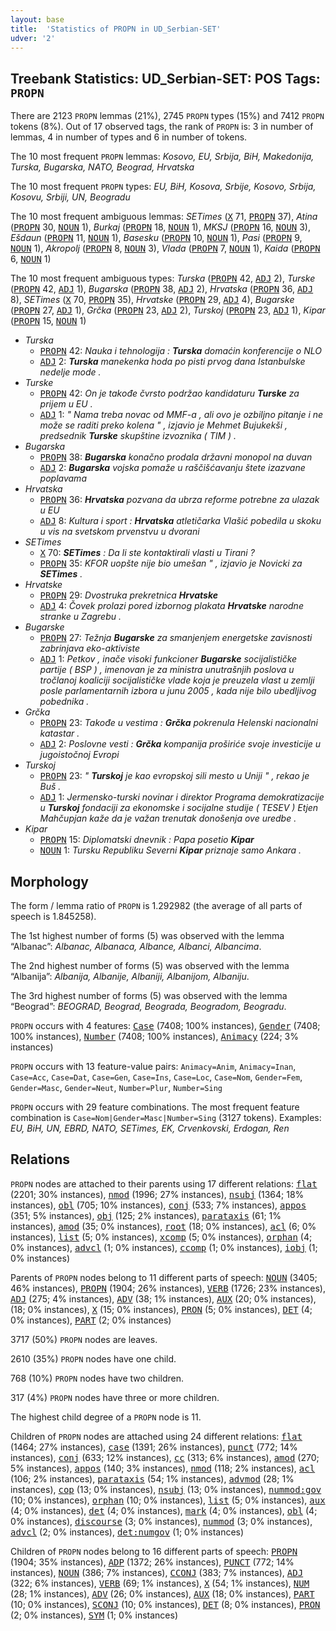 ```yaml
---
layout: base
title:  'Statistics of PROPN in UD_Serbian-SET'
udver: '2'
---
```


## Treebank Statistics: UD_Serbian-SET: POS Tags: `PROPN`

There are 2123 `PROPN` lemmas (21%), 2745 `PROPN` types (15%) and 7412 `PROPN` tokens (8%).
Out of 17 observed tags, the rank of `PROPN` is: 3 in number of lemmas, 4 in number of types and 6 in number of tokens.

The 10 most frequent `PROPN` lemmas: <em>Kosovo, EU, Srbija, BiH, Makedonija, Turska, Bugarska, NATO, Beograd, Hrvatska</em>

The 10 most frequent `PROPN` types:  <em>EU, BiH, Kosova, Srbije, Kosovo, Srbija, Kosovu, Srbiji, UN, Beogradu</em>

The 10 most frequent ambiguous lemmas: <em>SETimes</em> (<tt><a href="sr_set-pos-X.html">X</a></tt> 71, <tt><a href="sr_set-pos-PROPN.html">PROPN</a></tt> 37), <em>Atina</em> (<tt><a href="sr_set-pos-PROPN.html">PROPN</a></tt> 30, <tt><a href="sr_set-pos-NOUN.html">NOUN</a></tt> 1), <em>Burkaj</em> (<tt><a href="sr_set-pos-PROPN.html">PROPN</a></tt> 18, <tt><a href="sr_set-pos-NOUN.html">NOUN</a></tt> 1), <em>MKSJ</em> (<tt><a href="sr_set-pos-PROPN.html">PROPN</a></tt> 16, <tt><a href="sr_set-pos-NOUN.html">NOUN</a></tt> 3), <em>Ešdaun</em> (<tt><a href="sr_set-pos-PROPN.html">PROPN</a></tt> 11, <tt><a href="sr_set-pos-NOUN.html">NOUN</a></tt> 1), <em>Basesku</em> (<tt><a href="sr_set-pos-PROPN.html">PROPN</a></tt> 10, <tt><a href="sr_set-pos-NOUN.html">NOUN</a></tt> 1), <em>Pasi</em> (<tt><a href="sr_set-pos-PROPN.html">PROPN</a></tt> 9, <tt><a href="sr_set-pos-NOUN.html">NOUN</a></tt> 1), <em>Akropolj</em> (<tt><a href="sr_set-pos-PROPN.html">PROPN</a></tt> 8, <tt><a href="sr_set-pos-NOUN.html">NOUN</a></tt> 3), <em>Vlada</em> (<tt><a href="sr_set-pos-PROPN.html">PROPN</a></tt> 7, <tt><a href="sr_set-pos-NOUN.html">NOUN</a></tt> 1), <em>Kaida</em> (<tt><a href="sr_set-pos-PROPN.html">PROPN</a></tt> 6, <tt><a href="sr_set-pos-NOUN.html">NOUN</a></tt> 1)

The 10 most frequent ambiguous types:  <em>Turska</em> (<tt><a href="sr_set-pos-PROPN.html">PROPN</a></tt> 42, <tt><a href="sr_set-pos-ADJ.html">ADJ</a></tt> 2), <em>Turske</em> (<tt><a href="sr_set-pos-PROPN.html">PROPN</a></tt> 42, <tt><a href="sr_set-pos-ADJ.html">ADJ</a></tt> 1), <em>Bugarska</em> (<tt><a href="sr_set-pos-PROPN.html">PROPN</a></tt> 38, <tt><a href="sr_set-pos-ADJ.html">ADJ</a></tt> 2), <em>Hrvatska</em> (<tt><a href="sr_set-pos-PROPN.html">PROPN</a></tt> 36, <tt><a href="sr_set-pos-ADJ.html">ADJ</a></tt> 8), <em>SETimes</em> (<tt><a href="sr_set-pos-X.html">X</a></tt> 70, <tt><a href="sr_set-pos-PROPN.html">PROPN</a></tt> 35), <em>Hrvatske</em> (<tt><a href="sr_set-pos-PROPN.html">PROPN</a></tt> 29, <tt><a href="sr_set-pos-ADJ.html">ADJ</a></tt> 4), <em>Bugarske</em> (<tt><a href="sr_set-pos-PROPN.html">PROPN</a></tt> 27, <tt><a href="sr_set-pos-ADJ.html">ADJ</a></tt> 1), <em>Grčka</em> (<tt><a href="sr_set-pos-PROPN.html">PROPN</a></tt> 23, <tt><a href="sr_set-pos-ADJ.html">ADJ</a></tt> 2), <em>Turskoj</em> (<tt><a href="sr_set-pos-PROPN.html">PROPN</a></tt> 23, <tt><a href="sr_set-pos-ADJ.html">ADJ</a></tt> 1), <em>Kipar</em> (<tt><a href="sr_set-pos-PROPN.html">PROPN</a></tt> 15, <tt><a href="sr_set-pos-NOUN.html">NOUN</a></tt> 1)


* <em>Turska</em>
  * <tt><a href="sr_set-pos-PROPN.html">PROPN</a></tt> 42: <em>Nauka i tehnologija : <b>Turska</b> domaćin konferencije o NLO</em>
  * <tt><a href="sr_set-pos-ADJ.html">ADJ</a></tt> 2: <em><b>Turska</b> manekenka hoda po pisti prvog dana Istanbulske nedelje mode .</em>
* <em>Turske</em>
  * <tt><a href="sr_set-pos-PROPN.html">PROPN</a></tt> 42: <em>On je takođe čvrsto podržao kandidaturu <b>Turske</b> za prijem u EU .</em>
  * <tt><a href="sr_set-pos-ADJ.html">ADJ</a></tt> 1: <em>" Nama treba novac od MMF-a , ali ovo je ozbiljno pitanje i ne može se raditi preko kolena " , izjavio je Mehmet Bujukekši , predsednik <b>Turske</b> skupštine izvoznika ( TIM ) .</em>
* <em>Bugarska</em>
  * <tt><a href="sr_set-pos-PROPN.html">PROPN</a></tt> 38: <em><b>Bugarska</b> konačno prodala državni monopol na duvan</em>
  * <tt><a href="sr_set-pos-ADJ.html">ADJ</a></tt> 2: <em><b>Bugarska</b> vojska pomaže u raščišćavanju štete izazvane poplavama</em>
* <em>Hrvatska</em>
  * <tt><a href="sr_set-pos-PROPN.html">PROPN</a></tt> 36: <em><b>Hrvatska</b> pozvana da ubrza reforme potrebne za ulazak u EU</em>
  * <tt><a href="sr_set-pos-ADJ.html">ADJ</a></tt> 8: <em>Kultura i sport : <b>Hrvatska</b> atletičarka Vlašić pobedila u skoku u vis na svetskom prvenstvu u dvorani</em>
* <em>SETimes</em>
  * <tt><a href="sr_set-pos-X.html">X</a></tt> 70: <em><b>SETimes</b> : Da li ste kontaktirali vlasti u Tirani ?</em>
  * <tt><a href="sr_set-pos-PROPN.html">PROPN</a></tt> 35: <em>KFOR uopšte nije bio umešan " , izjavio je Novicki za <b>SETimes</b> .</em>
* <em>Hrvatske</em>
  * <tt><a href="sr_set-pos-PROPN.html">PROPN</a></tt> 29: <em>Dvostruka prekretnica <b>Hrvatske</b></em>
  * <tt><a href="sr_set-pos-ADJ.html">ADJ</a></tt> 4: <em>Čovek prolazi pored izbornog plakata <b>Hrvatske</b> narodne stranke u Zagrebu .</em>
* <em>Bugarske</em>
  * <tt><a href="sr_set-pos-PROPN.html">PROPN</a></tt> 27: <em>Težnja <b>Bugarske</b> za smanjenjem energetske zavisnosti zabrinjava eko-aktiviste</em>
  * <tt><a href="sr_set-pos-ADJ.html">ADJ</a></tt> 1: <em>Petkov , inače visoki funkcioner <b>Bugarske</b> socijalističke partije ( BSP ) , imenovan je za ministra unutrašnjih poslova u tročlanoj koaliciji socijalističke vlade koja je preuzela vlast u zemlji posle parlamentarnih izbora u junu 2005 , kada nije bilo ubedljivog pobednika .</em>
* <em>Grčka</em>
  * <tt><a href="sr_set-pos-PROPN.html">PROPN</a></tt> 23: <em>Takođe u vestima : <b>Grčka</b> pokrenula Helenski nacionalni katastar .</em>
  * <tt><a href="sr_set-pos-ADJ.html">ADJ</a></tt> 2: <em>Poslovne vesti : <b>Grčka</b> kompanija proširiće svoje investicije u jugoistočnoj Evropi</em>
* <em>Turskoj</em>
  * <tt><a href="sr_set-pos-PROPN.html">PROPN</a></tt> 23: <em>" <b>Turskoj</b> je kao evropskoj sili mesto u Uniji " , rekao je Buš .</em>
  * <tt><a href="sr_set-pos-ADJ.html">ADJ</a></tt> 1: <em>Jermensko-turski novinar i direktor Programa demokratizacije u <b>Turskoj</b> fondaciji za ekonomske i socijalne studije ( TESEV ) Etjen Mahčupjan kaže da je važan trenutak donošenja ove uredbe .</em>
* <em>Kipar</em>
  * <tt><a href="sr_set-pos-PROPN.html">PROPN</a></tt> 15: <em>Diplomatski dnevnik : Papa posetio <b>Kipar</b></em>
  * <tt><a href="sr_set-pos-NOUN.html">NOUN</a></tt> 1: <em>Tursku Republiku Severni <b>Kipar</b> priznaje samo Ankara .</em>

## Morphology

The form / lemma ratio of `PROPN` is 1.292982 (the average of all parts of speech is 1.845258).

The 1st highest number of forms (5) was observed with the lemma “Albanac”: <em>Albanac, Albanaca, Albance, Albanci, Albancima</em>.

The 2nd highest number of forms (5) was observed with the lemma “Albanija”: <em>Albanija, Albanije, Albaniji, Albanijom, Albaniju</em>.

The 3rd highest number of forms (5) was observed with the lemma “Beograd”: <em>BEOGRAD, Beograd, Beograda, Beogradom, Beogradu</em>.

`PROPN` occurs with 4 features: <tt><a href="sr_set-feat-Case.html">Case</a></tt> (7408; 100% instances), <tt><a href="sr_set-feat-Gender.html">Gender</a></tt> (7408; 100% instances), <tt><a href="sr_set-feat-Number.html">Number</a></tt> (7408; 100% instances), <tt><a href="sr_set-feat-Animacy.html">Animacy</a></tt> (224; 3% instances)

`PROPN` occurs with 13 feature-value pairs: `Animacy=Anim`, `Animacy=Inan`, `Case=Acc`, `Case=Dat`, `Case=Gen`, `Case=Ins`, `Case=Loc`, `Case=Nom`, `Gender=Fem`, `Gender=Masc`, `Gender=Neut`, `Number=Plur`, `Number=Sing`

`PROPN` occurs with 29 feature combinations.
The most frequent feature combination is `Case=Nom|Gender=Masc|Number=Sing` (3127 tokens).
Examples: <em>EU, BiH, UN, EBRD, NATO, SETimes, EK, Crvenkovski, Erdogan, Ren</em>


## Relations

`PROPN` nodes are attached to their parents using 17 different relations: <tt><a href="sr_set-dep-flat.html">flat</a></tt> (2201; 30% instances), <tt><a href="sr_set-dep-nmod.html">nmod</a></tt> (1996; 27% instances), <tt><a href="sr_set-dep-nsubj.html">nsubj</a></tt> (1364; 18% instances), <tt><a href="sr_set-dep-obl.html">obl</a></tt> (705; 10% instances), <tt><a href="sr_set-dep-conj.html">conj</a></tt> (533; 7% instances), <tt><a href="sr_set-dep-appos.html">appos</a></tt> (351; 5% instances), <tt><a href="sr_set-dep-obj.html">obj</a></tt> (125; 2% instances), <tt><a href="sr_set-dep-parataxis.html">parataxis</a></tt> (61; 1% instances), <tt><a href="sr_set-dep-amod.html">amod</a></tt> (35; 0% instances), <tt><a href="sr_set-dep-root.html">root</a></tt> (18; 0% instances), <tt><a href="sr_set-dep-acl.html">acl</a></tt> (6; 0% instances), <tt><a href="sr_set-dep-list.html">list</a></tt> (5; 0% instances), <tt><a href="sr_set-dep-xcomp.html">xcomp</a></tt> (5; 0% instances), <tt><a href="sr_set-dep-orphan.html">orphan</a></tt> (4; 0% instances), <tt><a href="sr_set-dep-advcl.html">advcl</a></tt> (1; 0% instances), <tt><a href="sr_set-dep-ccomp.html">ccomp</a></tt> (1; 0% instances), <tt><a href="sr_set-dep-iobj.html">iobj</a></tt> (1; 0% instances)

Parents of `PROPN` nodes belong to 11 different parts of speech: <tt><a href="sr_set-pos-NOUN.html">NOUN</a></tt> (3405; 46% instances), <tt><a href="sr_set-pos-PROPN.html">PROPN</a></tt> (1904; 26% instances), <tt><a href="sr_set-pos-VERB.html">VERB</a></tt> (1726; 23% instances), <tt><a href="sr_set-pos-ADJ.html">ADJ</a></tt> (275; 4% instances), <tt><a href="sr_set-pos-ADV.html">ADV</a></tt> (38; 1% instances), <tt><a href="sr_set-pos-AUX.html">AUX</a></tt> (20; 0% instances),  (18; 0% instances), <tt><a href="sr_set-pos-X.html">X</a></tt> (15; 0% instances), <tt><a href="sr_set-pos-PRON.html">PRON</a></tt> (5; 0% instances), <tt><a href="sr_set-pos-DET.html">DET</a></tt> (4; 0% instances), <tt><a href="sr_set-pos-PART.html">PART</a></tt> (2; 0% instances)

3717 (50%) `PROPN` nodes are leaves.

2610 (35%) `PROPN` nodes have one child.

768 (10%) `PROPN` nodes have two children.

317 (4%) `PROPN` nodes have three or more children.

The highest child degree of a `PROPN` node is 11.

Children of `PROPN` nodes are attached using 24 different relations: <tt><a href="sr_set-dep-flat.html">flat</a></tt> (1464; 27% instances), <tt><a href="sr_set-dep-case.html">case</a></tt> (1391; 26% instances), <tt><a href="sr_set-dep-punct.html">punct</a></tt> (772; 14% instances), <tt><a href="sr_set-dep-conj.html">conj</a></tt> (633; 12% instances), <tt><a href="sr_set-dep-cc.html">cc</a></tt> (313; 6% instances), <tt><a href="sr_set-dep-amod.html">amod</a></tt> (270; 5% instances), <tt><a href="sr_set-dep-appos.html">appos</a></tt> (140; 3% instances), <tt><a href="sr_set-dep-nmod.html">nmod</a></tt> (118; 2% instances), <tt><a href="sr_set-dep-acl.html">acl</a></tt> (106; 2% instances), <tt><a href="sr_set-dep-parataxis.html">parataxis</a></tt> (54; 1% instances), <tt><a href="sr_set-dep-advmod.html">advmod</a></tt> (28; 1% instances), <tt><a href="sr_set-dep-cop.html">cop</a></tt> (13; 0% instances), <tt><a href="sr_set-dep-nsubj.html">nsubj</a></tt> (13; 0% instances), <tt><a href="sr_set-dep-nummod-gov.html">nummod:gov</a></tt> (10; 0% instances), <tt><a href="sr_set-dep-orphan.html">orphan</a></tt> (10; 0% instances), <tt><a href="sr_set-dep-list.html">list</a></tt> (5; 0% instances), <tt><a href="sr_set-dep-aux.html">aux</a></tt> (4; 0% instances), <tt><a href="sr_set-dep-det.html">det</a></tt> (4; 0% instances), <tt><a href="sr_set-dep-mark.html">mark</a></tt> (4; 0% instances), <tt><a href="sr_set-dep-obl.html">obl</a></tt> (4; 0% instances), <tt><a href="sr_set-dep-discourse.html">discourse</a></tt> (3; 0% instances), <tt><a href="sr_set-dep-nummod.html">nummod</a></tt> (3; 0% instances), <tt><a href="sr_set-dep-advcl.html">advcl</a></tt> (2; 0% instances), <tt><a href="sr_set-dep-det-numgov.html">det:numgov</a></tt> (1; 0% instances)

Children of `PROPN` nodes belong to 16 different parts of speech: <tt><a href="sr_set-pos-PROPN.html">PROPN</a></tt> (1904; 35% instances), <tt><a href="sr_set-pos-ADP.html">ADP</a></tt> (1372; 26% instances), <tt><a href="sr_set-pos-PUNCT.html">PUNCT</a></tt> (772; 14% instances), <tt><a href="sr_set-pos-NOUN.html">NOUN</a></tt> (386; 7% instances), <tt><a href="sr_set-pos-CCONJ.html">CCONJ</a></tt> (383; 7% instances), <tt><a href="sr_set-pos-ADJ.html">ADJ</a></tt> (322; 6% instances), <tt><a href="sr_set-pos-VERB.html">VERB</a></tt> (69; 1% instances), <tt><a href="sr_set-pos-X.html">X</a></tt> (54; 1% instances), <tt><a href="sr_set-pos-NUM.html">NUM</a></tt> (28; 1% instances), <tt><a href="sr_set-pos-ADV.html">ADV</a></tt> (26; 0% instances), <tt><a href="sr_set-pos-AUX.html">AUX</a></tt> (18; 0% instances), <tt><a href="sr_set-pos-PART.html">PART</a></tt> (10; 0% instances), <tt><a href="sr_set-pos-SCONJ.html">SCONJ</a></tt> (10; 0% instances), <tt><a href="sr_set-pos-DET.html">DET</a></tt> (8; 0% instances), <tt><a href="sr_set-pos-PRON.html">PRON</a></tt> (2; 0% instances), <tt><a href="sr_set-pos-SYM.html">SYM</a></tt> (1; 0% instances)

